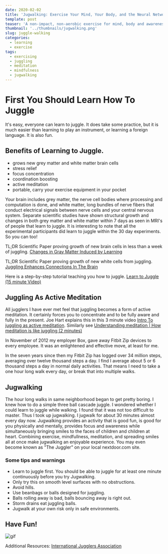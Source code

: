 ```yaml
---
date: 2020-02-02
title: 'Jugwalking: Exercise Your Mind, Your Body, and the Neural Network that connects them'
template: post
teaser: 'A non-impact, non-aerobic exercise for mind, body and awareness'
thumbnail: '../thumbnails/jugwalking.png'
slug: juggle-walking
categories:
  - learning
  - exercise
tags:
  - exercising
  - juggling
  - meditation
  - mindfulness
  - jugwalking
---
```

# First You Should Learn How To Juggle
It's easy, everyone can learn to juggle. It does take some practice, but it is much easier than learning to play an instrument, or learning a foreign language.  It is also fun.

## Benefits of Learning to Juggle.

* grows new grey matter and white matter brain cells
* stress relief
* focus concentration
* coordination boosting
* active meditation
* portable, carry your exercise equipment in your pocket


Your brain includes grey matter, the nerve cell bodies where processing and computation is done, and white matter, long bundles of nerve fibers that conduct electrical signals between nerve cells and your central nervous system.  Separate scientific studies have shown structural growth and changes in
both grey matter and white matter within 7 days as seen in MRI's of people that learn to juggle.  It is interesting to note that all the experimental participants did learn to juggle within the 30 day experiments.   So you can too!

TL;DR Scientific Paper proving growth of new brain cells in less than a week of juggling.  [Changes in Gray Matter Induced by Learning](https://journals.plos.org/plosone/article?id=10.1371/journal.pone.0002669)

TL;DR Scientific Paper proving growth of new white cells from juggling. [Juggling Enhances Connections In The Brain](https://www.sciencedaily.com/releases/2009/10/091016114055.htm)

Here is a step-by-step tutorial teaching you how to juggle.
[Learn to Juggle (15 minute Video)](https://www.youtube.com/watch?v=vEv_G63V-Ns)

## Juggling As Active Meditation

All jugglers I have ever met feel that juggling becomes a form of active meditation. It certainly forces you to concentrate and to be fully aware and fully in the present. Joe Hart explains this in this 3 minute video [Intro To juggling as active meditation](https://vimeo.com/342182144). Similarly see [Understanding meditation | How meditation is like juggling (2 minutes)](https://www.youtube.com/watch?v=zL6F8baN0hA)

In November of 2012 my employer Box, gave away Fitbit Zip devices to every employee. It was an enlightened and effective move, at least for me.

In the seven years since then my Fitbit Zip has logged over 34 million steps, averaging over twelve thousand steps a day.  I find I average about 5 or 6 thousand steps a day in normal daily activities.  That means I need to take a one hour long walk every day, or break that into multiple walks.

## Jugwalking
The hour long walks in same neighborhood began to get pretty boring. I knew how to do a simple three ball cascade juggle.  I wondered whether I could learn to juggle while walking.  I found that it was not too difficult to master.  Thus I took up jugwalking. I jugwalk for about 30 minutes almost every day now. Jugwalking provides an activity that is good fun, is good for you physically and mentally, provides focus and awareness while simultaneously bringing smiles to the faces of children and children at heart.  Combining exercise, mindfullness, meditation, and spreading smiles all at once make jugwalking an enjoyable experience.  You may even become known as "The Juggler" on your local nextdoor.com site.

### Some tips and warnings
* Learn to juggle first. You should be able to juggle for at least one minute continuously before you try Jugwalking.
* Only try this on smooth level surfaces with no obstructions.
* Avoid hills.
* Use beanbags or balls designed for juggling.
* Balls rolling away is bad, balls bouncing away is right out.
* Storm drains eat juggling balls.
* Jugwalk at your own risk only in safe environments.

## Have Fun!
![gif](../images/jugwalkingmillisecond.gif)

Additional Resources: [International Jugglers Association](http://www.juggle.org)
